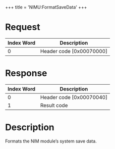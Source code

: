 +++
title = 'NIMU:FormatSaveData'
+++

# Request

| Index Word | Description                |
|------------|----------------------------|
| 0          | Header code \[0x00070000\] |

# Response

| Index Word | Description                |
|------------|----------------------------|
| 0          | Header code \[0x00070040\] |
| 1          | Result code                |

# Description

Formats the NIM module’s system save data.
